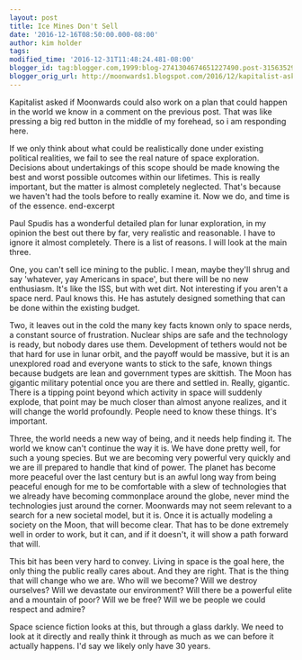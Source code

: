```yaml
---
layout: post
title: Ice Mines Don't Sell
date: '2016-12-16T08:50:00.000-08:00'
author: kim holder
tags:
modified_time: '2016-12-31T11:48:24.481-08:00'
blogger_id: tag:blogger.com,1999:blog-2741304674651227490.post-3156352983384272776
blogger_orig_url: http://moonwards1.blogspot.com/2016/12/kapitalist-asked-if-moonwards-could.html
---
```


Kapitalist asked if Moonwards could also work on a plan that could happen in the world we know in a comment on the previous post. That was like pressing a big red button in the middle of my forehead, so i am responding here.

If we only think about what could be realistically done under existing political realities, we fail to see the real nature of space exploration. Decisions about undertakings of this scope should be made knowing the best and worst possible outcomes within our lifetimes. This is really important, but the matter is almost completely neglected. That's because we haven't had the tools before to really examine it. Now we do, and time is of the essence.
end-excerpt

Paul Spudis has a wonderful detailed plan for lunar exploration, in my opinion the best out there by far, very realistic and reasonable. I have to ignore it almost completely. There is a list of reasons. I will look at the main three.

One, you can't sell ice mining to the public. I mean, maybe they'll shrug and say 'whatever, yay Americans in space', but there will be no new enthusiasm. It's like the ISS, but with wet dirt. Not interesting if you aren't a space nerd. Paul knows this. He has astutely designed something that can be done within the existing budget.

Two, it leaves out in the cold the many key facts known only to space nerds, a constant source of frustration. Nuclear ships are safe and the technology is ready, but nobody dares use them. Development of tethers would not be that hard for use in lunar orbit, and the payoff would be massive, but it is an unexplored road and everyone wants to stick to the safe, known things because budgets are lean and government types are skittish. The Moon has gigantic military potential once you are there and settled in. Really, gigantic. There is a tipping point beyond which activity in space will suddenly explode, that point may be much closer than almost anyone realizes, and it will change the world profoundly. People need to know these things. It's important.

Three, the world needs a new way of being, and it needs help finding it. The world we know can't continue the way it is. We have done pretty well, for such a young species. But we are becoming very powerful very quickly and we are ill prepared to handle that kind of power. The planet has become more peaceful over the last century but is an awful long way from being peaceful enough for me to be comfortable with a slew of technologies that we already have becoming commonplace around the globe, never mind the technologies just around the corner. Moonwards may not seem relevant to a search for a new societal model, but it is. Once it is actually modeling a society on the Moon, that will become clear. That has to be done extremely well in order to work, but it can, and if it doesn't, it will show a path forward that will.

This bit has been very hard to convey. Living in space is the goal here, the only thing the public really cares about. And they are right. That is the thing that will change who we are. Who will we become? Will we destroy ourselves? Will we devastate our environment? Will there be a powerful elite and a mountain of poor? Will we be free? Will we be people we could respect and admire?

Space science fiction looks at this, but through a glass darkly. We need to look at it directly and really think it through as much as we can before it actually happens. I'd say we likely only have 30 years.
